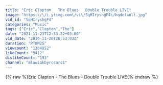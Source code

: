 ```yaml
---
title: "Eric Clapton   The Blues   Double Trouble LIVE"
image: "https:\/\/i.ytimg.com\/vi\/SqHIryshgF4\/hqdefault.jpg"
vid_id: "SqHIryshgF4"
categories: "Music"
tags: ["Eric","Clapton","The"]
date: "2021-11-23T12:33:22+03:00"
vid_date: "2010-11-20T20:53:03Z"
duration: "PT8M2S"
viewcount: "1304852"
likeCount: "5412"
dislikeCount: "193"
channel: "mlawiakbyrccars1"
---
```

{% raw %}Eric Clapton - The Blues - Double Trouble LIVE{% endraw %}
